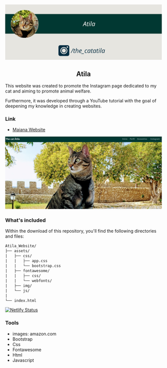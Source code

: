 ![Atila Banner Image](assets/img/Github_header.png)
<h2 align='center'>Atila</h2>
 
This website was created to promote the Instagram page dedicated to my cat and aiming to promote animal welfare.

Furthermore, it was developed through a YouTube tutorial with the goal of deepening my knowledge in creating websites.

### Link

+ [Maiana Website](https://maiana.netlify.app/)

![Atila Banner Image](assets/img/website.png)

### What's included

Within the download of this repository, you'll find the following directories and files:

```
Atila_Website/
├── assets/
|   ├── css/
|   |   ├── app.css
|   |   └── bootstrap.css
|   ├── fontawesome/
|   |   ├── css/
|   |   └── webfonts/
|   ├── img/
|   └── js/
|
└── index.html

 ```
 [![Netlify Status](https://api.netlify.com/api/v1/badges/adaef753-fa16-4b41-b1e9-10eb0452f15d/deploy-status)](https://app.netlify.com/sites/maiana/deploys)

### Tools

+ images: amazon.com
+ Bootstrap
+ Css
+ Fontawesome
+ Html
+ Javascript 
